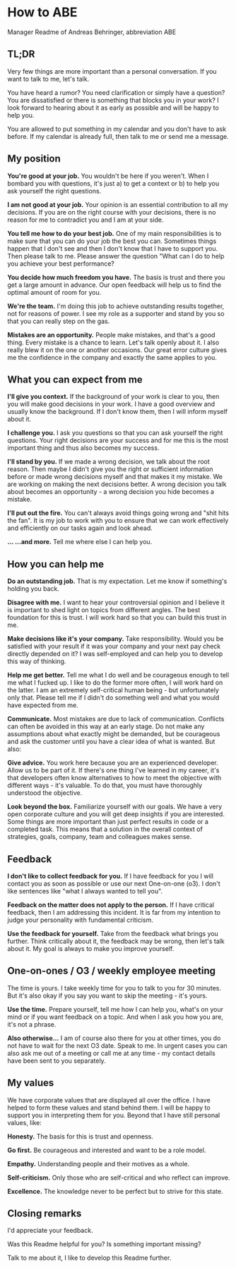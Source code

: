 # How to ABE
Manager Readme of Andreas Behringer, abbreviation ABE

## TL;DR
Very few things are more important than a personal conversation. If you want to talk to me, let's talk.

You have heard a rumor? You need clarification or simply have a question? You are dissatisfied or there is something that blocks you in your work? I look forward to hearing about it as early as possible and will be happy to help you.

You are allowed to put something in my calendar and you don't have to ask before. If my calendar is already full, then talk to me or send me a message.

## My position
**You're good at your job.** You wouldn't be here if you weren't. When I bombard you with questions, it's just a) to get a context or b) to help you ask yourself the right questions.

**I am not good at your job.** Your opinion is an essential contribution to all my decisions. If you are on the right course with your decisions, there is no reason for me to contradict you and I am at your side.

**You tell me how to do your best job.** One of my main responsibilities is to make sure that you can do your job the best you can. Sometimes things happen that I don't see and then I don't know that I have to support you. Then please talk to me. Please answer the question "What can I do to help you achieve your best performance?

**You decide how much freedom you have.** The basis is trust and there you get a large amount in advance.  Our open feedback will help us to find the optimal amount of room for you.

**We're the team.** I'm doing this job to achieve outstanding results together, not for reasons of power. I see my role as a supporter and stand by you so that you can really step on the gas.

**Mistakes are an opportunity.** People make mistakes, and that's a good thing. Every mistake is a chance to learn. Let's talk openly about it. I also really blew it on the one or another occasions. Our great error culture gives me the confidence in the company and exactly the same applies to you.

## What you can expect from me
**I'll give you context.** If the background of your work is clear to you, then you will make good decisions in your work.  I have a good overview and usually know the background. If I don't know them, then I will inform myself about it.

**I challenge you.** I ask you questions so that you can ask yourself the right questions. Your right decisions are your success and for me this is the most important thing and thus also becomes my success.

**I'll stand by you.** If we made a wrong decision, we talk about the root reason.  Then maybe I didn't give you the right or sufficient information before or made wrong decisions myself and that makes it my mistake. We are working on making the next decisions better. A wrong decision you talk about becomes an opportunity - a wrong decision you hide becomes a mistake.

**I'll put out the fire.** You can't always avoid things going wrong and "shit hits the fan".  It is my job to work with you to ensure that we can work effectively and efficiently on our tasks again and look ahead.

**… ...and more.** Tell me where else I can help you.

## How you can help me
**Do an outstanding job.** That is my expectation.  Let me know if something's holding you back.

**Disagree with me.** I want to hear your controversial opinion and I believe it is important to shed light on topics from different angles.  The best foundation for this is trust. I will work hard so that you can build this trust in me.

**Make decisions like it's your company.** Take responsibility.  Would you be satisfied with your result if it was your company and your next pay check directly depended on it? I was self-employed and can help you to develop this way of thinking.

**Help me get better.** Tell me what I do well and be courageous enough to tell me what I fucked up.  I like to do the former more often, I will work hard on the latter. I am an extremely self-critical human being - but unfortunately only that. Please tell me if I didn't do something well and what you would have expected from me.

**Communicate.** Most mistakes are due to lack of communication.  Conflicts can often be avoided in this way at an early stage. Do not make any assumptions about what exactly might be demanded, but be courageous and ask the customer until you have a clear idea of what is wanted. But also:

**Give advice.** You work here because you are an experienced developer.  Allow us to be part of it. If there's one thing I've learned in my career, it's that developers often know alternatives to how to meet the objective with different ways - it's valuable. To do that, you must have thoroughly understood the objective.

**Look beyond the box.** Familiarize yourself with our goals. We have a very open corporate culture and you will get deep insights if you are interested. Some things are more important than just perfect results in code or a completed task. This means that a solution in the overall context of strategies, goals, company, team and colleagues makes sense.

## Feedback
**I don't like to collect feedback for you.** If I have feedback for you I will contact you as soon as possible or use our next One-on-one (o3).  I don't like sentences like "what I always wanted to tell you".

**Feedback on the matter does not apply to the person.** If I have critical feedback, then I am addressing this incident.  It is far from my intention to judge your personality with fundamental criticism.

**Use the feedback for yourself.** Take from the feedback what brings you further.  Think critically about it, the feedback may be wrong, then let's talk about it. My goal is always to make you improve yourself.

## One-on-ones / O3 / weekly employee meeting
The time is yours. I take weekly time for you to talk to you for 30 minutes.  But it's also okay if you say you want to skip the meeting - it's yours.

**Use the time.** Prepare yourself, tell me how I can help you, what's on your mind or if you want feedback on a topic.  And when I ask you how you are, it's not a phrase.

**Also otherwise...** I am of course also there for you at other times, you do not have to wait for the next O3 date. Speak to me. In urgent cases you can also ask me out of a meeting or call me at any time - my contact details have been sent to you separately.

## My values
We have corporate values that are displayed all over the office. I have helped to form these values and stand behind them. I will be happy to support you in interpreting them for you. Beyond that I have still personal values, like:

**Honesty.** The basis for this is trust and openness. 

**Go first.** Be courageous and interested and want to be a role model. 

**Empathy.** Understanding people and their motives as a whole. 

**Self-criticism.** Only those who are self-critical and who reflect can improve. 

**Excellence.** The knowledge never to be perfect but to strive for this state. 

## Closing remarks
I'd appreciate your feedback.

Was this Readme helpful for you?
Is something important missing?

Talk to me about it, I like to develop this Readme further.

